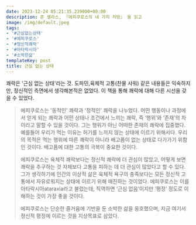 ```yaml
---
date: 2023-12-24 05:21:35.239000+00:00
description: 존 셀라스, 『에피쿠로스의 네 가지 처방』 을 읽고
image: /img/default.jpeg
tags:
- '#근심없는상태'
- '#에피쿠로스'
- '#정신적쾌락'
- '#아타락시아'
- '#소박한삶'
templateKey: post
title: 근심 없는 상태
---
```


쾌락은 '근심 없는 상태'라는 것. 도파민,육체적 고통(찬물 샤워) 같은 내용들은 익숙하지만,  정신적인 측면에서 생각해본적은 없었다. 이 책을 통해 쾌락에 대해 다른 시선을 갖을 수 있었다.

> 에피쿠로스는 '동적인' 쾌락과 '정적인' 쾌락을 나누었다. 어떤 행동이나 과정에서 얻게 되는 쾌락과 어떤 상태나 조건에서 느끼는 쾌락, 즉 ‘행위’와 ‘존재’의 차이라고 말할 수 있을 것이다. 그는 행위가 아닌 어떠한 존재의 쾌락에 집중했다. 예를들어 우리가 먹는 이유는 허기를 느끼지 않는 상태에 이르기 위해서다. 우리의 목적은 먹는 행위에 따른 쾌락이 아니라 배고픔이 없는 상태로 다가가기 위함인 것이다. 배고픔에 대한 고통의 극복이 중요한 것이다.
>
> 에피쿠로스는 육체적 쾌락보다는 정신적 쾌락에 더 관심이 많았고, 어떻게 보면 쾌락을 추구하는 것 자체보다 고통을 피하는 데 더 관심이 많았다고 할 수 있다. 그가 생각하기에 인간의 이상적 삶은 육체적 욕구의 충족보다는 모든 정신적 고통에서 자유로워지는 상태에 이르기 위해 매진하는 것이었다. 에피쿠로스는 이를 아타락시아ataraxia라고 불렀는데, 직역하면 ‘근심 없음’이지만 ‘평정’ 정도로 이해하는 것이 가장 좋을 것이다.
>
> 에피쿠로스는 단순한 즐거움에 기반을 둔 소박한 삶을 옹호했으며, 지금 여기서 정신적 평정에 이르는 것을 지상목표로 삼았다.